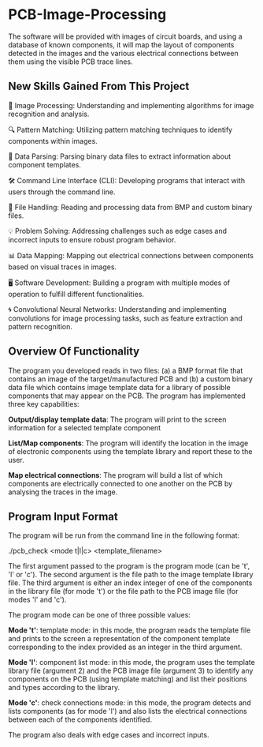 # PCB-Image-Processing

The software will be provided with images of circuit boards, and using a database of known components, it will map the layout of components detected in the images and the various electrical connections between them using the visible PCB trace lines.


## New Skills Gained From This Project 
🔌 Image Processing: Understanding and implementing algorithms for image recognition and analysis.

🔍 Pattern Matching: Utilizing pattern matching techniques to identify components within images.

🧩 Data Parsing: Parsing binary data files to extract information about component templates.

🛠 Command Line Interface (CLI): Developing programs that interact with users through the command line.

📄 File Handling: Reading and processing data from BMP and custom binary files.

💡 Problem Solving: Addressing challenges such as edge cases and incorrect inputs to ensure robust program behavior.

📊 Data Mapping: Mapping out electrical connections between components based on visual traces in images.

🖥️ Software Development: Building a program with multiple modes of operation to fulfill different functionalities.

🌀 Convolutional Neural Networks: Understanding and implementing convolutions for image processing tasks, such as feature extraction and pattern recognition.


## Overview Of Functionality 
The program you developed reads in two files: (a) a BMP format file that contains an image of the target/manufactured PCB and (b) a custom binary data file which contains image template data for a library of possible components that may appear on the PCB. The program has implemented three key capabilities:

**Output/display template data**: The program will print to the screen information for a selected template component

**List/Map components**: The program will identify the location in the image of electronic components using the template library and report these to the user.

**Map electrical connections**: The program will build a list of which components are electrically connected to one another on the PCB by analysing the traces in the image.

## Program Input Format 

The program will be run from the command line in the following format:

./pcb_check <mode t|l|c> <template_filename> <index or board_image_filename>

The first argument passed to the program is the program mode (can be 't', 'l' or 'c'). The second argument is the file path to the image template library file. The third argument is either an index integer of one of the components in the library file (for mode 't') or the file path to the PCB image file (for modes 'l' and 'c').

The program mode can be one of three possible values:

**Mode 't'**: template mode: in this mode, the program reads the template file and prints to the screen a representation of the component template corresponding to the index provided as an integer in the third argument.

**Mode 'l'**: component list mode: in this mode, the program uses the template library file (argument 2) and the PCB image file (argument 3) to identify any components on the PCB (using template matching) and list their positions and types according to the library.

**Mode 'c'**: check connections mode: in this mode, the program detects and lists components (as for mode 'l') and also lists the electrical connections between each of the components identified.

The program also deals with edge cases and incorrect inputs. 

